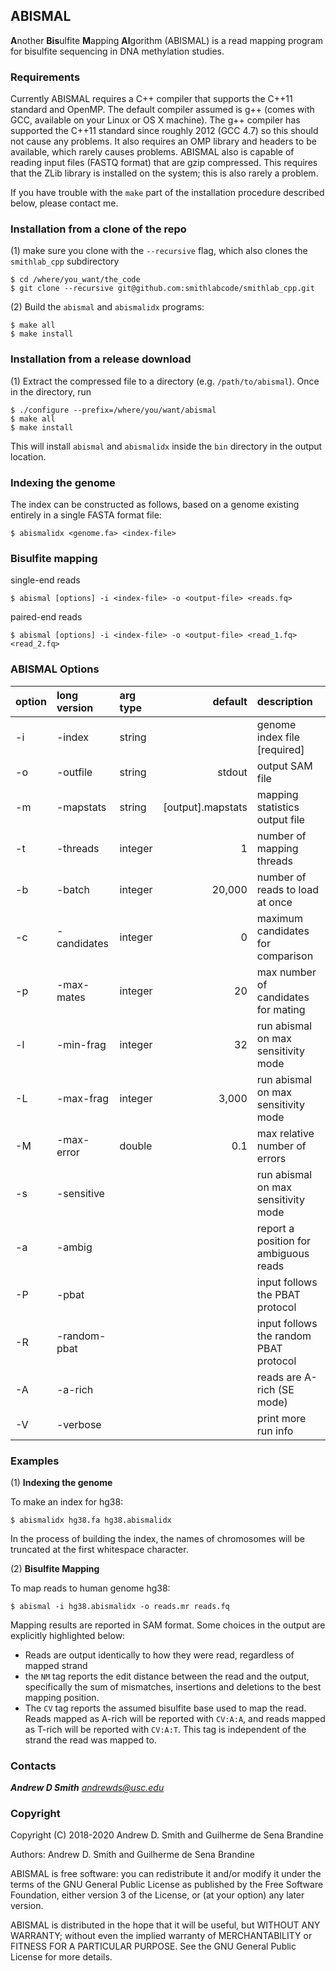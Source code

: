 ## ABISMAL ##

**A**nother **Bis**ulfite **M**apping **Al**gorithm (ABISMAL) is
a read mapping program for bisulfite sequencing in DNA methylation
studies.

### Requirements ###

Currently ABISMAL requires a C++ compiler that supports the C++11
standard and OpenMP. The default compiler assumed is g++ (comes with
GCC, available on your Linux or OS X machine). The g++ compiler has
supported the C++11 standard since roughly 2012 (GCC 4.7) so this
should not cause any problems. It also requires an OMP library and
headers to be available, which rarely causes problems. ABISMAL also is
capable of reading input files (FASTQ format) that are gzip
compressed.  This requires that the ZLib library is installed on the
system; this is also rarely a problem.

If you have trouble with the `make` part of the installation procedure
described below, please contact me.

### Installation from a clone of the repo ###

(1) make sure you clone with the ``--recursive`` flag, which also
clones the `smithlab_cpp` subdirectory

```
$ cd /where/you_want/the_code
$ git clone --recursive git@github.com:smithlabcode/smithlab_cpp.git
```

(2) Build the `abismal` and `abismalidx` programs:
```
$ make all
$ make install
```

### Installation from a release download

(1) Extract the compressed file to a directory (e.g.
`/path/to/abismal`). Once in the directory, run

```
$ ./configure --prefix=/where/you/want/abismal
$ make all
$ make install
```

This will install `abismal` and `abismalidx` inside the `bin`
directory in the output location.

### Indexing the genome ###

The index can be constructed as follows, based on a genome existing
entirely in a single FASTA format file:
```
$ abismalidx <genome.fa> <index-file>
```

### Bisulfite mapping ###

single-end reads
```
$ abismal [options] -i <index-file> -o <output-file> <reads.fq>
```
paired-end reads
```
$ abismal [options] -i <index-file> -o <output-file> <read_1.fq> <read_2.fq>
```

### ABISMAL Options ###

|option|long version |arg type |default|description                                        |
|:-----|:------------|:--------|------:|:--------------------------------------------------|
| -i   | -index      | string  |                   | genome index file [required]          |
| -o   | -outfile    | string  | stdout            | output SAM file                       |
| -m   | -mapstats   | string  | [output].mapstats | mapping statistics output file        |
| -t   | -threads    | integer | 1                 | number of mapping threads             |
| -b   | -batch      | integer | 20,000            | number of reads to load at once       |
| -c   | -candidates | integer | 0                 | maximum candidates for comparison     |
| -p   | -max-mates  | integer | 20                | max number of candidates for mating   |
| -l   | -min-frag   | integer | 32                | run abismal on max sensitivity mode   |
| -L   | -max-frag   | integer | 3,000             | run abismal on max sensitivity mode   |
| -M   | -max-error  | double  | 0.1               | max relative number of errors         |
| -s   | -sensitive  |         |                   | run abismal on max sensitivity mode   |
| -a   | -ambig      |         |                   | report a position for ambiguous reads |
| -P   | -pbat       |         |                   | input follows the PBAT protocol       |
| -R   | -random-pbat|         |                   | input follows the random PBAT protocol|
| -A   | -a-rich     |         |                   | reads are A-rich (SE mode)            |
| -V   | -verbose    |         |                   | print more run info                   |

### Examples ###

(1) **Indexing the genome**

To make an index for hg38:
```
$ abismalidx hg38.fa hg38.abismalidx
```
In the process of building the index, the names of chromosomes will be
truncated at the first whitespace character.

(2) **Bisulfite Mapping**

To map reads to human genome hg38:
```
$ abismal -i hg38.abismalidx -o reads.mr reads.fq
```

Mapping results are reported in SAM format. Some choices in the output
are explicitly highlighted below:
 * Reads are output identically to how they were read, regardless of
   mapped strand
 * the `NM` tag reports the edit distance between the read and the
   output, specifically the sum of mismatches, insertions and
   deletions to the best mapping position.
 * The `CV` tag reports the assumed bisulfite base used to map the
   read. Reads mapped as A-rich will be reported with `CV:A:A`, and
   reads mapped as T-rich will be reported with `CV:A:T`. This tag is
   independent of the strand the read was mapped to.

### Contacts ###

***Andrew D Smith*** *andrewds@usc.edu*

### Copyright ###

Copyright (C) 2018-2020 Andrew D. Smith and Guilherme de Sena Brandine

Authors: Andrew D. Smith and Guilherme de Sena Brandine

ABISMAL is free software: you can redistribute it and/or modify it under
the terms of the GNU General Public License as published by the Free
Software Foundation, either version 3 of the License, or (at your
option) any later version.

ABISMAL is distributed in the hope that it will be useful, but WITHOUT
ANY WARRANTY; without even the implied warranty of MERCHANTABILITY or
FITNESS FOR A PARTICULAR PURPOSE.  See the GNU General Public License
for more details.
